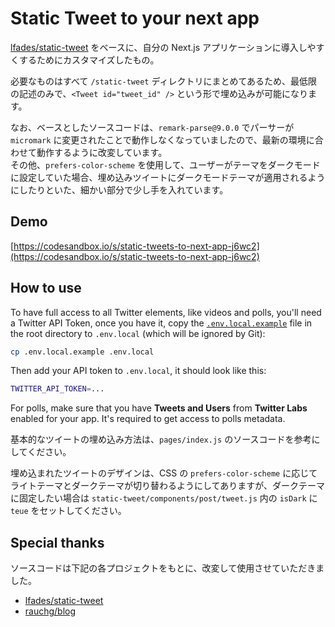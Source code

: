 # Static Tweet to your next app

[lfades/static-tweet](https://github.com/lfades/static-tweet) をベースに、自分の Next.js アプリケーションに導入しやすくするためにカスタマイズしたもの。

必要なものはすべて `/static-tweet` ディレクトリにまとめてあるため、最低限の記述のみで、`<Tweet id="tweet_id" />` という形で埋め込みが可能になります。

なお、ベースとしたソースコードは、`remark-parse@9.0.0` でパーサーが `micromark` に変更されたことで動作しなくなっていましたので、最新の環境に合わせて動作するように改変しています。  
その他、`prefers-color-scheme` を使用して、ユーザーがテーマをダークモードに設定していた場合、埋め込みツイートにダークモードテーマが適用されるようにしたりといた、細かい部分で少し手を入れています。

## Demo

[https://codesandbox.io/s/static-tweets-to-next-app-j6wc2](https://codesandbox.io/s/static-tweets-to-next-app-j6wc2)

## How to use

To have full access to all Twitter elements, like videos and polls, you'll need a Twitter API Token, once you have it, copy the [`.env.local.example`](.env.local.example) file in the root directory to `.env.local` (which will be ignored by Git):

```bash
cp .env.local.example .env.local
```

Then add your API token to `.env.local`, it should look like this:

```bash
TWITTER_API_TOKEN=...
```

For polls, make sure that you have **Tweets and Users** from **Twitter Labs** enabled for your app. It's required to get access to polls metadata.

基本的なツイートの埋め込み方法は、`pages/index.js` のソースコードを参考にしてください。

埋め込まれたツイートのデザインは、CSS の `prefers-color-scheme` に応じてライトテーマとダークテーマが切り替わるようにしてありますが、ダークテーマに固定したい場合は `static-tweet/components/post/tweet.js` 内の `isDark` に `teue` をセットしてください。

## Special thanks

ソースコードは下記の各プロジェクトをもとに、改変して使用させていただきました。

- [lfades/static-tweet](https://github.com/lfades/static-tweet)
- [rauchg/blog](https://github.com/rauchg/blog)
